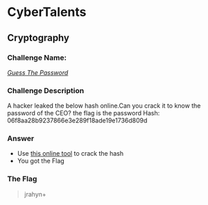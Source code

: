 # CyberTalents
## Cryptography

### Challenge Name:
 [*Guess The Password*](https://cybertalents.com/challenges/cryptography/guess-the-password)
 
### Challenge Description
A hacker leaked the below hash online.Can you crack it to know the password of the CEO? the flag is the password Hash: 06f8aa28b9237866e3e289f18ade19e1736d809d

### Answer
* Use [this online tool](https://hashes.com/ar/decrypt/hash) to crack the hash
* You got the Flag

### The Flag
 > jrahyn+
